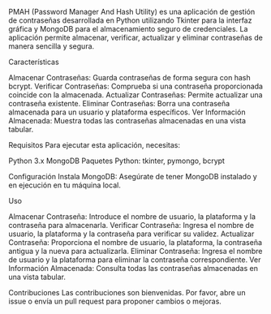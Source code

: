 PMAH (Password Manager And Hash Utility) es una aplicación de gestión de contraseñas desarrollada en Python utilizando Tkinter para la interfaz gráfica y 
MongoDB para el almacenamiento seguro de credenciales. La aplicación permite almacenar, verificar, actualizar y eliminar contraseñas de manera sencilla y segura.

Características

Almacenar Contraseñas: Guarda contraseñas de forma segura con hash bcrypt.
Verificar Contraseñas: Comprueba si una contraseña proporcionada coincide con la almacenada.
Actualizar Contraseñas: Permite actualizar una contraseña existente.
Eliminar Contraseñas: Borra una contraseña almacenada para un usuario y plataforma específicos.
Ver Información Almacenada: Muestra todas las contraseñas almacenadas en una vista tabular.

Requisitos
Para ejecutar esta aplicación, necesitas:

Python 3.x
MongoDB
Paquetes Python: tkinter, pymongo, bcrypt


Configuración
Instala MongoDB: Asegúrate de tener MongoDB instalado y en ejecución en tu máquina local.

Uso

Almacenar Contraseña: Introduce el nombre de usuario, la plataforma y la contraseña para almacenarla.
Verificar Contraseña: Ingresa el nombre de usuario, la plataforma y la contraseña para verificar su validez.
Actualizar Contraseña: Proporciona el nombre de usuario, la plataforma, la contraseña antigua y la nueva para actualizarla.
Eliminar Contraseña: Ingresa el nombre de usuario y la plataforma para eliminar la contraseña correspondiente.
Ver Información Almacenada: Consulta todas las contraseñas almacenadas en una vista tabular.

Contribuciones
Las contribuciones son bienvenidas. Por favor, abre un issue o envía un pull request para proponer cambios o mejoras.


